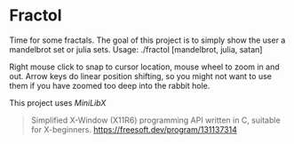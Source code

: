 # Fractol

Time for some fractals. The goal of this project is to simply show the user a mandelbrot set or julia sets.
Usage: ./fractol [mandelbrot, julia, satan]

Right mouse click to snap to cursor location, mouse wheel to zoom in and out. Arrow keys do linear position shifting, so you might not want to use them if you have zoomed too deep into the rabbit hole.

This project uses *MiniLibX*
>Simplified X-Window (X11R6) programming API written in C, suitable for X-beginners.
>https://freesoft.dev/program/131137314

